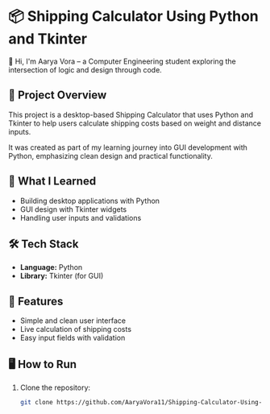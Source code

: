 # 📦 Shipping Calculator Using Python and Tkinter

👋 Hi, I'm Aarya Vora – a Computer Engineering student exploring the intersection of logic and design through code.

## 📌 Project Overview
This project is a desktop-based Shipping Calculator that uses Python and Tkinter to help users calculate shipping costs based on weight and distance inputs.

It was created as part of my learning journey into GUI development with Python, emphasizing clean design and practical functionality.

## 🧠 What I Learned
- Building desktop applications with Python
- GUI design with Tkinter widgets
- Handling user inputs and validations

## 🛠️ Tech Stack
- **Language:** Python
- **Library:** Tkinter (for GUI)

## 🚀 Features
- Simple and clean user interface
- Live calculation of shipping costs
- Easy input fields with validation

## 🖥️ How to Run
1. Clone the repository:
   ```bash
   git clone https://github.com/AaryaVora11/Shipping-Calculator-Using-Python-and-Tkinter

